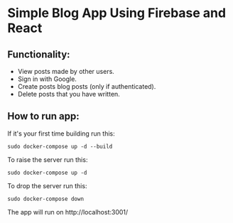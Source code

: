 # Simple Blog App Using Firebase and React
## Functionality:
* View posts made by other users.
* Sign in with Google.
* Create posts blog posts (only if authenticated).
* Delete posts that you have written.

## How to run app:
If it's your first time building run this:
```
sudo docker-compose up -d --build
```
To raise the server run this:
```
sudo docker-compose up -d
```
To drop the server run this:
```
sudo docker-compose down
```
The app will run on http://localhost:3001/
